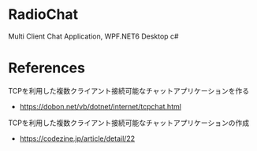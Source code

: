 # RadioChat
Multi Client Chat Application, WPF.NET6 Desktop c#


# References

TCPを利用した複数クライアント接続可能なチャットアプリケーションを作る
- https://dobon.net/vb/dotnet/internet/tcpchat.html

TCPを利用した複数クライアント接続可能なチャットアプリケーションの作成
- https://codezine.jp/article/detail/22

